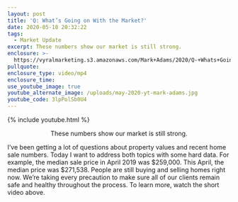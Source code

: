 ```yaml
---
layout: post
title: 'Q: What’s Going on With the Market?'
date: 2020-05-18 20:32:22
tags:
  - Market Update
excerpt: These numbers show our market is still strong.
enclosure: >-
  https://vyralmarketing.s3.amazonaws.com/Mark+Adams/2020/Q-+Whats+Going+on+With+the+Market_.mp4
pullquote:
enclosure_type: video/mp4
enclosure_time:
use_youtube_image: true
youtube_alternate_image: /uploads/may-2020-yt-mark-adams.jpg
youtube_code: 3lpPolSb0U4
---
```


{% include youtube.html %}

<p style="text-align:center">These numbers show our market is still strong.</p>

I’ve been getting a lot of questions about property values and recent home sale numbers. Today I want to address both topics with some hard data. For example, the median sale price in April 2019 was $259,000. This April, the median price was $271,538. People are still buying and selling homes right now. We’re taking every precaution to make sure all of our clients remain safe and healthy throughout the process. To learn more, watch the short video above.